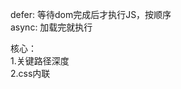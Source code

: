 defer: 等待dom完成后才执行JS，按顺序  
async: 加载完就执行  
  
核心：  
1.关键路径深度  
2.css内联 <style rel="preload" as="style" onload="rel = stylesheet"/>  
3.利用puppeteer做首屏渲染  
